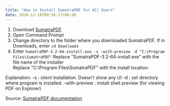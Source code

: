 ```yaml
---
title: "How to Install SumatraPDF for All Users"
date: 2020-12-18T00:56:17+08:00
---
```

1. Download [SumatraPDF](https://www.sumatrapdfreader.org/download-free-pdf-viewer.html)
2. Open Command Prompt
3. Change directory to the folder where you downloaded SumatraPDF. If in Downloads, enter `cd Downloads`
4. Enter `SumatraPDF-3.2-64-install.exe -s -with-preview -d "C:\Program Files\SumatraPDF"`
Replace "SumatraPDF-3.2-64-install.exe" with the file name of the installer\
Replace "C:\Program Files\SumatraPDF" with the install location.

Explanation:
-s : silent installation. Doesn't show any UI
-d <directory> : set directory where program is installed.
-with-preview : install shell preview (for viewing PDF on Explorer)

Source: [SumatraPDF documentation](https://www.sumatrapdfreader.org/docs/Installer-cmd-line-arguments.html)